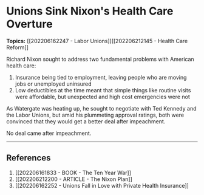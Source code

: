 # Unions Sink Nixon's Health Care Overture
**Topics:** [[202206162247 - Labor Unions]][[202206212145 - Health Care Reform]]

Richard Nixon sought to address two fundamental problems with American health care:

1. Insurance being tied to employment, leaving people who are moving jobs or unemployed uninsured
2. Low deductibles at the time meant that simple things like routine visits were affordable, but unexpected and high cost emergencies were not

As Watergate was heating up, he sought to negotiate with Ted Kennedy and the Labor Unions, but amid his plummeting approval ratings, both were convinced that they would get a better deal after impeachment.

No deal came after impeachment.

---
## References
1. [[202206161833 - BOOK - The Ten Year War]]
2. [[202206212200 - ARTICLE - The Nixon Plan]]
3. [[202206162252 - Unions Fall in Love with Private Health Insurance]]